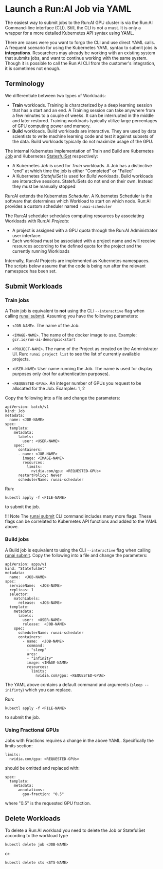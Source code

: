 # Launch a Run:AI Job via YAML

The easiest way to submit jobs to the Run:AI GPU cluster is via the Run:AI Command-line interface (CLI). Still, the CLI is not a must. It is only a wrapper for a more detailed Kubernetes API syntax using YAML. 

There are cases were you want to forgo the CLI and use direct YAML calls. A frequent scenario for using the Kubernetes YAML syntax to submit jobs is __integrations__. Researchers may already be working with an existing system that submits jobs, and want to continue working with the same system. Though it is possible to call the Run:AI CLI from the customer's integration, it is sometimes not enough.

## Terminology

We differentiate between two types of Workloads:

*   __Train__ workloads. Training is characterized by a deep learning session that has a start and an end. A Training session can take anywhere from a few minutes to a couple of weeks. It can be interrupted in the middle and later restored. Training workloads typically utilize large percentages of GPU computing power and memory.
*   __Build__ workloads. Build workloads are interactive. They are used by data scientists to write machine learning code and test it against subsets of the data. Build workloads typically do not maximize usage of the GPU. 

The internal Kubernetes implementation of Train and Build are Kubernetes [Job](https://kubernetes.io/docs/concepts/workloads/controllers/job/) and Kubernetes [StatesfulSet](https://kubernetes.io/docs/concepts/workloads/controllers/statefulset/) respectively:

* A Kubernetes _Job_ is used for _Train_ workloads. A Job has a distinctive "end" at which time the job is either "Completed" or "Failed"
* A Kubernetes _StatefulSet_ is used for  _Build_ workloads. Build workloads are interactive sessions. StatefulSets do not end on their own. Instead they must be manually stopped

Run:AI extends the Kubernetes _Scheduler_. A Kubernetes Scheduler is the software that determines which Workload to start on which node. Run:AI provides a custom scheduler named ``runai-scheduler``

The Run:AI scheduler schedules computing resources by associating Workloads with  Run:AI _Projects_:

* A project is assigned with a GPU quota through the Run:AI Administrator user interface. 
* Each workload must be associated with a project name and will receive resources according to the defined quota for the project and the currently running Workloads

Internally, Run:AI Projects are implemented as Kubernetes namespaces. The scripts below assume that the code is being run after the relevant namespace has been set. 

## Submit Workloads 


### Train jobs

A Train job is equivalent to __not__ using the CLI ``--interactive`` flag when calling [runai submit](../../Researcher/Command-Line-Interface-API-Reference/runai-submit.md). Assuming you have the following parameters:

* ``<JOB-NAME>``. The name of the Job. 

* ``<IMAGE-NAME>``. The name of the docker image to use. Example: ``gcr.io/run-ai-demo/quickstart``

* ``<PROJECT-NAME>``. The name of the Project as created on the Administrator UI. Run: ``runai project list`` to see the list of currently available projects. 

* ``<USER-NAME>`` User name running the Job. The name is used for display purposes only (not for authentication purposes).

* ``<REQUESTED-GPUs>``. An integer number of GPUs you request to be allocated for the Job. Examples: 1, 2

Copy the following into a file and change the parameters:

    apiVersion: batch/v1
    kind: Job
    metadata:
      name: <JOB-NAME>
    spec:
      template:
        metadata:
          labels:
            user: <USER-NAME>
        spec:
          containers:
          - name: <JOB-NAME>
            image: <IMAGE-NAME>
            resources:
              limits:
                nvidia.com/gpu: <REQUESTED-GPUs>
          restartPolicy: Never
          schedulerName: runai-scheduler



Run:

    kubectl apply -f <FILE-NAME>

to submit the job.

!!! Note
    The [runai submit](../../Researcher/Command-Line-Interface-API-Reference/runai-submit.md) CLI command includes many more flags. These flags can be correlated to Kubernetes API functions and added to the YAML above. 


### Build jobs

A Build job is equivalent to using the CLI ``--interactive`` flag when calling [runai submit](../../Researcher/Command-Line-Interface-API-Reference/runai-submit.md). Copy the following into a file and change the parameters:


    apiVersion: apps/v1
    kind: "StatefulSet"
    metadata:
      name:  <JOB-NAME>
    spec:
      serviceName:  <JOB-NAME>
      replicas: 1
      selector:
        matchLabels:
          release:  <JOB-NAME>
      template:
        metadata:
          labels:
            user:  <USER-NAME>
            release:  <JOB-NAME>
        spec:
          schedulerName: runai-scheduler
          containers:
            - name:  <JOB-NAME>
              command:
              - "sleep"
              args:
              - "infinity"
              image: <IMAGE-NAME>
              resources:
                limits:
                  nvidia.com/gpu: <REQUESTED-GPUs>


The YAML above contains a default command and arguments (``sleep --inifinty``) which you can replace.

Run:

    kubectl apply -f <FILE-NAME>

to submit the job.


### Using Fractional GPUs

Jobs with Fractions requires a change in the above YAML. Specifically the limits section:

    limits:
      nvidia.com/gpu: <REQUESTED-GPUs>

should be omitted and replaced with:

    spec:
      template:
        metadata:
          annotations:
            gpu-fraction: "0.5"

where "0.5" is the requested GPU fraction.

## Delete Workloads

To delete a Run:AI workload you need to delete the Job or StatefulSet according to the workload type

    kubectl delete job <JOB-NAME>

or: 

    kubectl delete sts <STS-NAME>